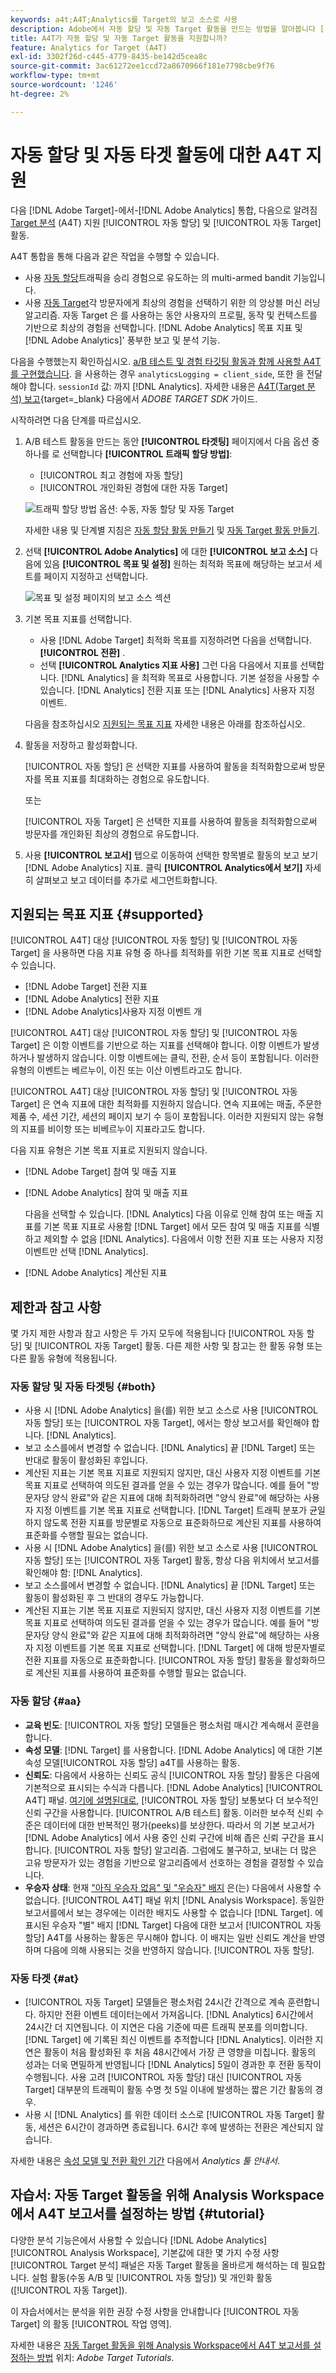```yaml
---
keywords: a4t;A4T;Analytics를 Target의 보고 소스로 사용
description: Adobe에서 자동 할당 및 자동 Target 활동을 만드는 방법을 알아봅니다 [!DNL Target] analytics를 보고 소스로 사용(A4T)
title: A4T가 자동 할당 및 자동 Target 활동을 지원합니까?
feature: Analytics for Target (A4T)
exl-id: 3302f26d-c445-4779-8435-be142d5cea8c
source-git-commit: 3ac61272ee1ccd72a8670966f181e7798cbe9f76
workflow-type: tm+mt
source-wordcount: '1246'
ht-degree: 2%

---
```


# 자동 할당 및 자동 타겟 활동에 대한 A4T 지원

다음 [!DNL Adobe Target]-에서-[!DNL Adobe Analytics] 통합, 다음으로 알려짐 [Target 분석](/help/main/c-integrating-target-with-mac/a4t/a4t.md) (A4T) 지원 [!UICONTROL 자동 할당] 및 [!UICONTROL 자동 Target] 활동.

A4T 통합을 통해 다음과 같은 작업을 수행할 수 있습니다.

* 사용 [자동 할당](/help/main/c-activities/automated-traffic-allocation/automated-traffic-allocation.md)트래픽을 승리 경험으로 유도하는 의 multi-armed bandit 기능입니다.
* 사용 [자동 Target](/help/main/c-activities/auto-target/auto-target-to-optimize.md)각 방문자에게 최상의 경험을 선택하기 위한 의 앙상블 머신 러닝 알고리즘. 자동 Target 은 를 사용하는 동안 사용자의 프로필, 동작 및 컨텍스트를 기반으로 최상의 경험을 선택합니다. [!DNL Adobe Analytics] 목표 지표 및 [!DNL Adobe Analytics]&#39; 풍부한 보고 및 분석 기능.

다음을 수행했는지 확인하십시오. [a/B 테스트 및 경험 타깃팅 활동과 함께 사용할 A4T를 구현했습니다](/help/main/c-integrating-target-with-mac/a4t/a4timplementation.md). 을 사용하는 경우 `analyticsLogging = client_side`, 또한 을 전달해야 합니다. `sessionId` 값: 까지 [!DNL Analytics]. 자세한 내용은 [A4T(Target 분석) 보고](https://developer.adobe.com/target/implement/server-side/sdk-guides/integration-with-experience-cloud/a4t-reporting/){target=_blank} 다음에서 *ADOBE TARGET SDK* 가이드.

시작하려면 다음 단계를 따르십시오. 

1. A/B 테스트 활동을 만드는 동안 **[!UICONTROL 타겟팅]** 페이지에서 다음 옵션 중 하나를 로 선택합니다 **[!UICONTROL 트래픽 할당 방법]**:

   * [!UICONTROL 최고 경험에 자동 할당]
   * [!UICONTROL 개인화된 경험에 대한 자동 Target]

   ![트래픽 할당 방법 옵션: 수동, 자동 할당 및 자동 Target](/help/main/c-integrating-target-with-mac/a4t/assets/traffic-allocation-methods.png)

   자세한 내용 및 단계별 지침은 [자동 할당 활동 만들기](/help/main/c-activities/automated-traffic-allocation/create-auto-allocate-activity.md) 및 [자동 Target 활동 만들기](/help/main/c-activities/auto-target/create-auto-target.md).

1. 선택 **[!UICONTROL Adobe Analytics]** 에 대한 **[!UICONTROL 보고 소스]** 다음에 있음 **[!UICONTROL 목표 및 설정]** 원하는 최적화 목표에 해당하는 보고서 세트를 페이지 지정하고 선택합니다.

   ![목표 및 설정 페이지의 보고 소스 섹션](/help/main/c-integrating-target-with-mac/a4t/assets/a4t-select.png)

1. 기본 목표 지표를 선택합니다.

   * 사용 [!DNL Adobe Target] 최적화 목표를 지정하려면 다음을 선택합니다. **[!UICONTROL 전환]** .
   * 선택 **[!UICONTROL Analytics 지표 사용]** 그런 다음 다음에서 지표를 선택합니다. [!DNL Analytics] 을 최적화 목표로 사용합니다. 기본 설정을 사용할 수 있습니다. [!DNL Analytics] 전환 지표 또는 [!DNL Analytics] 사용자 지정 이벤트.

   다음을 참조하십시오 [지원되는 목표 지표](#supported) 자세한 내용은 아래를 참조하십시오.

1. 활동을 저장하고 활성화합니다.

   [!UICONTROL 자동 할당] 은 선택한 지표를 사용하여 활동을 최적화함으로써 방문자를 목표 지표를 최대화하는 경험으로 유도합니다.

   또는

   [!UICONTROL 자동 Target] 은 선택한 지표를 사용하여 활동을 최적화함으로써 방문자를 개인화된 최상의 경험으로 유도합니다.

1. 사용 **[!UICONTROL 보고서]** 탭으로 이동하여 선택한 항목별로 활동의 보고 보기 [!DNL Adobe Analytics] 지표. 클릭 **[!UICONTROL Analytics에서 보기]** 자세히 살펴보고 보고 데이터를 추가로 세그먼트화합니다.

## 지원되는 목표 지표 {#supported}

[!UICONTROL A4T] 대상 [!UICONTROL 자동 할당] 및 [!UICONTROL 자동 Target] 을 사용하면 다음 지표 유형 중 하나를 최적화를 위한 기본 목표 지표로 선택할 수 있습니다.

* [!DNL Adobe Target] 전환 지표
* [!DNL Adobe Analytics] 전환 지표
* [!DNL Adobe Analytics]사용자 지정 이벤트 개

[!UICONTROL A4T] 대상 [!UICONTROL 자동 할당] 및 [!UICONTROL 자동 Target] 은 이항 이벤트를 기반으로 하는 지표를 선택해야 합니다. 이항 이벤트가 발생하거나 발생하지 않습니다. 이항 이벤트에는 클릭, 전환, 순서 등이 포함됩니다. 이러한 유형의 이벤트는 베르누이, 이진 또는 이산 이벤트라고도 합니다.

[!UICONTROL A4T] 대상 [!UICONTROL 자동 할당] 및 [!UICONTROL 자동 Target] 은 연속 지표에 대한 최적화를 지원하지 않습니다. 연속 지표에는 매출, 주문한 제품 수, 세션 기간, 세션의 페이지 보기 수 등이 포함됩니다. 이러한 지원되지 않는 유형의 지표를 비이항 또는 비베르누이 지표라고도 합니다.

다음 지표 유형은 기본 목표 지표로 지원되지 않습니다.

* [!DNL Adobe Target] 참여 및 매출 지표
* [!DNL Adobe Analytics] 참여 및 매출 지표

   다음을 선택할 수 있습니다. [!DNL Analytics] 다음 이유로 인해 참여 또는 매출 지표를 기본 목표 지표로 사용함 [!DNL Target] 에서 모든 참여 및 매출 지표를 식별하고 제외할 수 없음 [!DNL Analytics]. 다음에서 이항 전환 지표 또는 사용자 지정 이벤트만 선택 [!DNL Analytics].

* [!DNL Adobe Analytics] 계산된 지표

## 제한과 참고 사항

몇 가지 제한 사항과 참고 사항은 두 가지 모두에 적용됩니다 [!UICONTROL 자동 할당] 및 [!UICONTROL 자동 Target] 활동. 다른 제한 사항 및 참고는 한 활동 유형 또는 다른 활동 유형에 적용됩니다.

### 자동 할당 및 자동 타겟팅 {#both}

* 사용 시 [!DNL Adobe Analytics] 을(를) 위한 보고 소스로 사용 [!UICONTROL 자동 할당] 또는 [!UICONTROL 자동 Target], 에서는 항상 보고서를 확인해야 합니다. [!DNL Analytics].
* 보고 소스를에서 변경할 수 없습니다. [!DNL Analytics] 끝 [!DNL Target] 또는 반대로 활동이 활성화된 후입니다.
* 계산된 지표는 기본 목표 지표로 지원되지 않지만, 대신 사용자 지정 이벤트를 기본 목표 지표로 선택하여 의도된 결과를 얻을 수 있는 경우가 많습니다. 예를 들어 &quot;방문자당 양식 완료&quot;와 같은 지표에 대해 최적화하려면 &quot;양식 완료&quot;에 해당하는 사용자 지정 이벤트를 기본 목표 지표로 선택합니다. [!DNL Target] 트래픽 분포가 균일하지 않도록 전환 지표를 방문별로 자동으로 표준화하므로 계산된 지표를 사용하여 표준화를 수행할 필요는 없습니다.
* 사용 시 [!DNL Adobe Analytics] 을(를) 위한 보고 소스로 사용 [!UICONTROL 자동 할당] 또는 [!UICONTROL 자동 Target] 활동, 항상 다음 위치에서 보고서를 확인해야 함: [!DNL Analytics].
* 보고 소스를에서 변경할 수 없습니다. [!DNL Analytics] 끝 [!DNL Target] 또는 활동이 활성화된 후 그 반대의 경우도 가능합니다.
* 계산된 지표는 기본 목표 지표로 지원되지 않지만, 대신 사용자 지정 이벤트를 기본 목표 지표로 선택하여 의도된 결과를 얻을 수 있는 경우가 많습니다. 예를 들어 &quot;방문자당 양식 완료&quot;와 같은 지표에 대해 최적화하려면 &quot;양식 완료&quot;에 해당하는 사용자 지정 이벤트를 기본 목표 지표로 선택합니다. [!DNL Target] 에 대해 방문자별로 전환 지표를 자동으로 표준화합니다. [!UICONTROL 자동 할당] 활동을 활성화하므로 계산된 지표를 사용하여 표준화를 수행할 필요는 없습니다.

### 자동 할당 {#aa}

* **교육 빈도**: [!UICONTROL 자동 할당] 모델들은 평소처럼 매시간 계속해서 훈련을 합니다.
* **속성 모델**: [!DNL Target] 를 사용합니다. [!DNL Adobe Analytics] 에 대한 기본 속성 모델[!UICONTROL  자동 할당] a4T를 사용하는 활동.
* **신뢰도**: 다음에서 사용하는 신뢰도 공식 [!UICONTROL 자동 할당] 활동은 다음에 기본적으로 표시되는 수식과 다릅니다. [!DNL Adobe Analytics] [!UICONTROL A4T] 패널. [여기에 설명된대로](/help/main/c-activities/automated-traffic-allocation/automated-traffic-allocation.md), [!UICONTROL 자동 할당] 보통보다 더 보수적인 신뢰 구간을 사용합니다. [!UICONTROL A/B 테스트] 활동. 이러한 보수적 신뢰 수준은 데이터에 대한 반복적인 평가(peeks)를 보상한다. 따라서 의 기본 보고서가 [!DNL Adobe Analytics] 에서 사용 중인 신뢰 구간에 비해 좁은 신뢰 구간을 표시합니다. [!UICONTROL 자동 할당] 알고리즘. 그럼에도 불구하고, 보내는 더 많은 고유 방문자가 있는 경험을 기반으로 알고리즘에서 선호하는 경험을 결정할 수 있습니다.
* **우승자 상태**: 현재 [&quot;아직 우승자 없음&quot; 및 &quot;우승자&quot; 배지](/help/main/c-activities/automated-traffic-allocation/determine-winner.md) 은(는) 다음에서 사용할 수 없습니다. [!UICONTROL A4T] 패널 위치 [!DNL Analysis Workspace]. 동일한 보고서를에서 보는 경우에는 이러한 배지도 사용할 수 없습니다 [!DNL Target]. 에 표시된 우승자 &quot;별&quot; 배지 [!DNL Target] 다음에 대한 보고서 [!UICONTROL 자동 할당] A4T를 사용하는 활동은 무시해야 합니다. 이 배지는 일반 신뢰도 계산을 반영하며 다음에 의해 사용되는 것을 반영하지 않습니다. [!UICONTROL 자동 할당].

### 자동 타겟 {#at}

* [!UICONTROL 자동 Target] 모델들은 평소처럼 24시간 간격으로 계속 훈련합니다. 하지만 전환 이벤트 데이터는에서 가져옵니다. [!DNL Analytics] 6시간에서 24시간 더 지연됩니다. 이 지연은 다음 기준에 따른 트래픽 분포를 의미합니다. [!DNL Target] 에 기록된 최신 이벤트를 추적합니다 [!DNL Analytics]. 이러한 지연은 활동이 처음 활성화된 후 처음 48시간에서 가장 큰 영향을 미칩니다. 활동의 성과는 더욱 면밀하게 반영됩니다 [!DNL Analytics] 5일이 경과한 후 전환 동작이 수행됩니다. 사용 고려 [!UICONTROL 자동 할당] 대신 [!UICONTROL 자동 Target] 대부분의 트래픽이 활동 수명 첫 5일 이내에 발생하는 짧은 기간 활동의 경우.
* 사용 시 [!DNL Analytics] 를 위한 데이터 소스로 [!UICONTROL 자동 Target] 활동, 세션은 6시간이 경과하면 종료됩니다. 6시간 후에 발생하는 전환은 계산되지 않습니다.

자세한 내용은 [속성 모델 및 전환 확인 기간](https://experienceleague.adobe.com/docs/analytics/analyze/analysis-workspace/attribution/models.html) 다음에서 *Analytics 툴 안내서*.

## 자습서: 자동 Target 활동을 위해 Analysis Workspace에서 A4T 보고서를 설정하는 방법 {#tutorial}

다양한 분석 기능은에서 사용할 수 있습니다 [!DNL Adobe Analytics] [!UICONTROL Analysis Workspace], 기본값에 대한 몇 가지 수정 사항 [!UICONTROL Target 분석] 패널은 자동 Target 활동을 올바르게 해석하는 데 필요합니다. 실험 활동(수동 A/B 및 [!UICONTROL 자동 할당]) 및 개인화 활동([!UICONTROL 자동 Target]).

이 자습서에서는 분석을 위한 권장 수정 사항을 안내합니다 [!UICONTROL 자동 Target] 의 활동 [!UICONTROL 작업 영역].

자세한 내용은 [자동 Target 활동을 위해 Analysis Workspace에서 A4T 보고서를 설정하는 방법](https://experienceleague.adobe.com/docs/target-learn/tutorials/integrations/set-up-a4t-reports-in-analysis-workspace-for-auto-target-activities.html) 위치: *Adobe Target Tutorials*.
